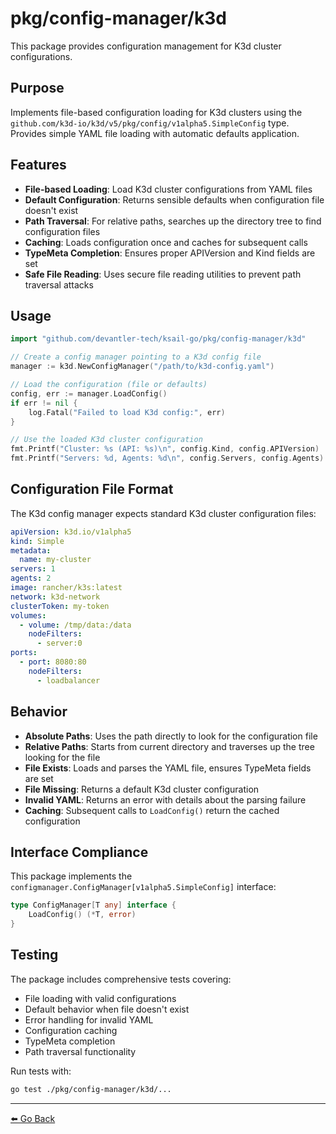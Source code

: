 # pkg/config-manager/k3d

This package provides configuration management for K3d cluster configurations.

## Purpose

Implements file-based configuration loading for K3d clusters using the `github.com/k3d-io/k3d/v5/pkg/config/v1alpha5.SimpleConfig` type. Provides simple YAML file loading with automatic defaults application.

## Features

- **File-based Loading**: Load K3d cluster configurations from YAML files
- **Default Configuration**: Returns sensible defaults when configuration file doesn't exist
- **Path Traversal**: For relative paths, searches up the directory tree to find configuration files
- **Caching**: Loads configuration once and caches for subsequent calls
- **TypeMeta Completion**: Ensures proper APIVersion and Kind fields are set
- **Safe File Reading**: Uses secure file reading utilities to prevent path traversal attacks

## Usage

```go
import "github.com/devantler-tech/ksail-go/pkg/config-manager/k3d"

// Create a config manager pointing to a K3d config file
manager := k3d.NewConfigManager("/path/to/k3d-config.yaml")

// Load the configuration (file or defaults)
config, err := manager.LoadConfig()
if err != nil {
    log.Fatal("Failed to load K3d config:", err)
}

// Use the loaded K3d cluster configuration
fmt.Printf("Cluster: %s (API: %s)\n", config.Kind, config.APIVersion)
fmt.Printf("Servers: %d, Agents: %d\n", config.Servers, config.Agents)
```

## Configuration File Format

The K3d config manager expects standard K3d cluster configuration files:

```yaml
apiVersion: k3d.io/v1alpha5
kind: Simple
metadata:
  name: my-cluster
servers: 1
agents: 2
image: rancher/k3s:latest
network: k3d-network
clusterToken: my-token
volumes:
  - volume: /tmp/data:/data
    nodeFilters:
      - server:0
ports:
  - port: 8080:80
    nodeFilters:
      - loadbalancer
```

## Behavior

- **Absolute Paths**: Uses the path directly to look for the configuration file
- **Relative Paths**: Starts from current directory and traverses up the tree looking for the file
- **File Exists**: Loads and parses the YAML file, ensures TypeMeta fields are set
- **File Missing**: Returns a default K3d cluster configuration
- **Invalid YAML**: Returns an error with details about the parsing failure
- **Caching**: Subsequent calls to `LoadConfig()` return the cached configuration

## Interface Compliance

This package implements the `configmanager.ConfigManager[v1alpha5.SimpleConfig]` interface:

```go
type ConfigManager[T any] interface {
    LoadConfig() (*T, error)
}
```

## Testing

The package includes comprehensive tests covering:

- File loading with valid configurations
- Default behavior when file doesn't exist
- Error handling for invalid YAML
- Configuration caching
- TypeMeta completion
- Path traversal functionality

Run tests with:

```bash
go test ./pkg/config-manager/k3d/...
```

---

[⬅️ Go Back](../README.md)
